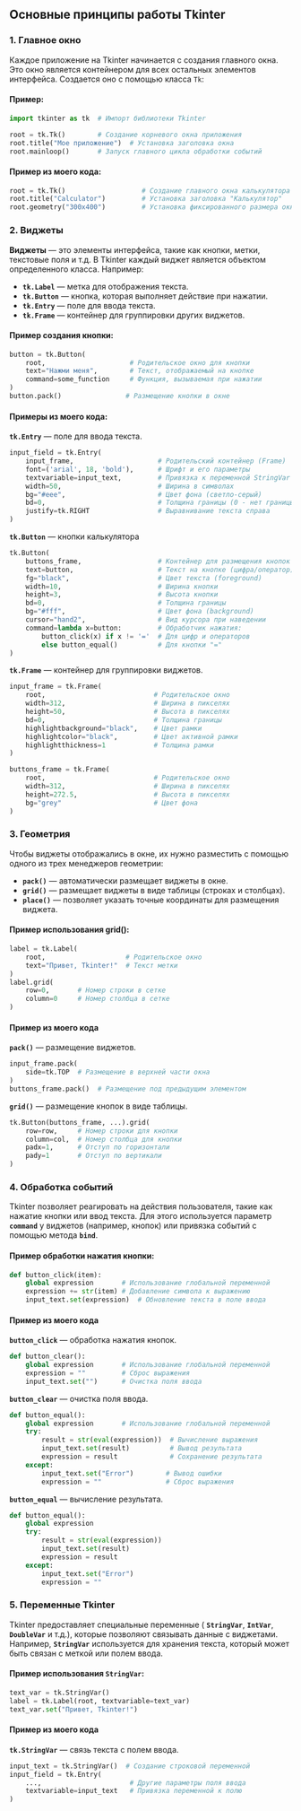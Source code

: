 ## Основные принципы работы Tkinter

### 1. Главное окно
Каждое приложение на Tkinter начинается с создания главного окна. Это окно является контейнером для всех остальных элементов интерфейса. Создается оно с помощью класса `Tk`:


#### Пример:
```python
import tkinter as tk  # Импорт библиотеки Tkinter

root = tk.Tk()        # Создание корневого окна приложения
root.title("Мое приложение")  # Установка заголовка окна
root.mainloop()       # Запуск главного цикла обработки событий
```

#### Пример из моего кода:
```python
root = tk.Tk()                   # Создание главного окна калькулятора
root.title("Calculator")         # Установка заголовка "Калькулятор"
root.geometry("300x400")         # Установка фиксированного размера окна
```



### 2. Виджеты

**Виджеты** — это элементы интерфейса, такие как кнопки, метки, текстовые поля и т.д. В Tkinter каждый виджет является объектом определенного класса. Например:

- **`tk.Label`** — метка для отображения текста.
- **`tk.Button`** — кнопка, которая выполняет действие при нажатии.
- **`tk.Entry`** — поле для ввода текста.
- **`tk.Frame`** — контейнер для группировки других виджетов.

#### Пример создания кнопки:
```python
button = tk.Button(
    root,                     # Родительское окно для кнопки
    text="Нажми меня",        # Текст, отображаемый на кнопке
    command=some_function     # Функция, вызываемая при нажатии
)
button.pack()                # Размещение кнопки в окне
```


#### Примеры из моего кода:

**`tk.Entry`** — поле для ввода текста.
```python
input_field = tk.Entry(
    input_frame,                     # Родительский контейнер (Frame)
    font=('arial', 18, 'bold'),      # Шрифт и его параметры
    textvariable=input_text,         # Привязка к переменной StringVar
    width=50,                        # Ширина в символах
    bg="#eee",                       # Цвет фона (светло-серый)
    bd=0,                            # Толщина границы (0 - нет границы)
    justify=tk.RIGHT                 # Выравнивание текста справа
)
```

**`tk.Button`** — кнопки калькулятора
```python
tk.Button(
    buttons_frame,                   # Контейнер для размещения кнопок
    text=button,                     # Текст на кнопке (цифра/оператор)
    fg="black",                      # Цвет текста (foreground)
    width=10,                        # Ширина кнопки
    height=3,                        # Высота кнопки
    bd=0,                            # Толщина границы
    bg="#fff",                       # Цвет фона (background)
    cursor="hand2",                  # Вид курсора при наведении
    command=lambda x=button:         # Обработчик нажатия:
        button_click(x) if x != '='  # Для цифр и операторов
        else button_equal()          # Для кнопки "="
)
```

**`tk.Frame`** — контейнер для группировки виджетов.
```python
input_frame = tk.Frame(
    root,                           # Родительское окно
    width=312,                      # Ширина в пикселях
    height=50,                      # Высота в пикселях
    bd=0,                           # Толщина границы
    highlightbackground="black",    # Цвет рамки
    highlightcolor="black",         # Цвет активной рамки
    highlightthickness=1            # Толщина рамки
)

buttons_frame = tk.Frame(
    root,                           # Родительское окно
    width=312,                      # Ширина в пикселях
    height=272.5,                   # Высота в пикселях
    bg="grey"                       # Цвет фона
)
``` 




### 3. Геометрия

Чтобы виджеты отображались в окне, их нужно разместить с помощью одного из трех менеджеров геометрии:

- **`pack()`** — автоматически размещает виджеты в окне.
- **`grid()`** — размещает виджеты в виде таблицы (строках и столбцах).
- **`place()`** — позволяет указать точные координаты для размещения виджета.

#### Пример использования grid():

```python
label = tk.Label(
    root,                    # Родительское окно
    text="Привет, Tkinter!"  # Текст метки
)
label.grid(
    row=0,       # Номер строки в сетке
    column=0     # Номер столбца в сетке
)
```


#### Пример из моего кода

**`pack()`** — размещение виджетов.
```python
input_frame.pack(
    side=tk.TOP  # Размещение в верхней части окна
)
buttons_frame.pack()  # Размещение под предыдущим элементом
```

**`grid()`** — размещение кнопок в виде таблицы.
```python
tk.Button(buttons_frame, ...).grid(
    row=row,     # Номер строки для кнопки
    column=col,  # Номер столбца для кнопки
    padx=1,      # Отступ по горизонтали
    pady=1       # Отступ по вертикали
)
```


### 4. Обработка событий

Tkinter позволяет реагировать на действия пользователя, такие как нажатие кнопки или ввод текста. Для этого используется параметр **`command`** у виджетов (например, кнопок) или привязка событий с помощью метода **`bind`**.

#### Пример обработки нажатия кнопки:
```python
def button_click(item):
    global expression       # Использование глобальной переменной
    expression += str(item) # Добавление символа к выражению
    input_text.set(expression)  # Обновление текста в поле ввода
```

#### Пример из моего кода

**`button_click`**  — обработка нажатия кнопок.
```python
def button_clear():
    global expression       # Использование глобальной переменной
    expression = ""         # Сброс выражения
    input_text.set("")      # Очистка поля ввода
```

**`button_clear`** — очистка поля ввода.
```python
def button_equal():
    global expression       # Использование глобальной переменной
    try:
        result = str(eval(expression))  # Вычисление выражения
        input_text.set(result)          # Вывод результата
        expression = result             # Сохранение результата
    except:
        input_text.set("Error")        # Вывод ошибки
        expression = ""                # Сброс выражения
```

**`button_equal`** — вычисление результата.
```python
def button_equal():
    global expression
    try:
        result = str(eval(expression))
        input_text.set(result)
        expression = result
    except:
        input_text.set("Error")
        expression = ""
```



### 5. Переменные Tkinter

Tkinter предоставляет специальные переменные ( **`StringVar`**,  **`IntVar`**,  **`DoubleVar`** и т.д.), которые позволяют связывать данные с виджетами. Например,  **`StringVar`** используется для хранения текста, который может быть связан с меткой или полем ввода.

#### Пример использования  **`StringVar`**:
```python
text_var = tk.StringVar()
label = tk.Label(root, textvariable=text_var)
text_var.set("Привет, Tkinter!")
```

#### Пример из моего кода
**`tk.StringVar`** — связь текста с полем ввода.
```python
input_text = tk.StringVar()  # Создание строковой переменной
input_field = tk.Entry(
    ...,                      # Другие параметры поля ввода
    textvariable=input_text   # Привязка переменной к полю
)
```

